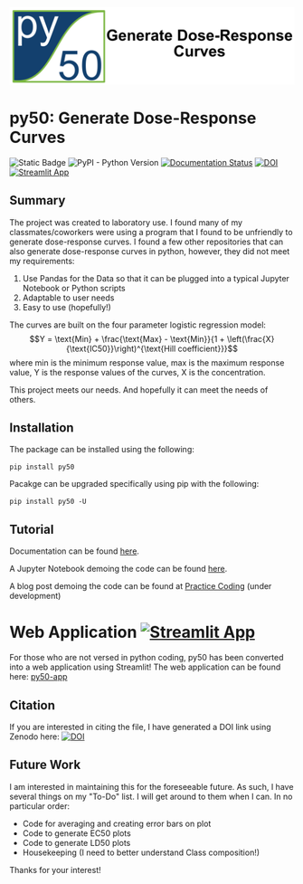 ![py50_full.png](img/py50_full.png)

# py50: Generate Dose-Response Curves

![Static Badge](https://img.shields.io/badge/py50%3A_Dose_Response-13406E)
![PyPI - Python Version](https://img.shields.io/pypi/pyversions/py50)
[![Documentation Status](https://readthedocs.org/projects/py50/badge/?version=latest)](https://py50.readthedocs.io/en/latest/?badge=latest)
[![DOI](https://zenodo.org/badge/716929963.svg)](https://zenodo.org/doi/10.5281/zenodo.10183912)
[![Streamlit App](https://static.streamlit.io/badges/streamlit_badge_black_white.svg)](https://py50-app.streamlit.app)

## Summary
The project was created to laboratory use. I found many of my classmates/coworkers were 
using a program that I found to be unfriendly to generate dose-response curves. I found
a few other repositories that can also generate dose-response curves in python, however,
they did not meet my requirements:
1. Use Pandas for the Data so that it can be plugged into a typical Jupyter Notebook or Python scripts
2. Adaptable to user needs
3. Easy to use (hopefully!)


The curves are built on the four parameter logistic regression model:
$$Y = \text{Min} + \frac{\text{Max} - \text{Min}}{1 + \left(\frac{X}{\text{IC50}}\right)^{\text{Hill coefficient}}}$$
where min is the minimum response value, max is the maximum response value, Y is the response values of the curves, X 
is the concentration.  


This project meets our needs. And hopefully it can meet the needs of others.

## Installation
The package can be installed using the following:

```
pip install py50
```

Pacakge can be upgraded specifically using pip with the following:
```
pip install py50 -U
```

## Tutorial
Documentation can be found [here](https://py50.readthedocs.io/en/latest/).

A Jupyter Notebook demoing the code can be found [here](https://github.com/tlint101/py50/tree/main/tutorials).

A blog post demoing the code can be found at [Practice Coding]() (under development)

# Web Application [![Streamlit App](https://static.streamlit.io/badges/streamlit_badge_black_white.svg)](https://py50-app.streamlit.app)
For those who are not versed in python coding, py50 has been converted into a web application using Streamlit!
The web application can be found here: [py50-app](https://py50-app.streamlit.app)

## Citation
If you are interested in citing the file, I have generated a DOI link using Zenodo here: [![DOI](https://zenodo.org/badge/716929963.svg)](https://zenodo.org/doi/10.5281/zenodo.10183912)

## Future Work
I am interested in maintaining this for the foreseeable future. As such, I have several
things on my "To-Do" list. I will get around to them when I can. In no particular
order:

- Code for averaging and creating error bars on plot
- Code to generate EC50 plots
- Code to generate LD50 plots
- Housekeeping (I need to better understand Class composition!)

Thanks for your interest! 